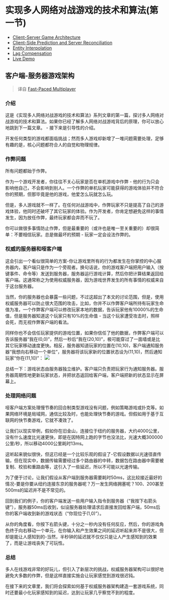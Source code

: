 # 实现多人网络对战游戏的技术和算法(第一节)

* [Client-Server Game Architecture](https://github.com/yiv/blog/blob/master/实现多人网络对战游戏的技术和算法(第一节).md)
* [Client-Side Prediction and Server Reconciliation](https://github.com/yiv/blog/blob/master/实现多人网络对战游戏的技术和算法(第二节).md)
* [Entity Interpolation](https://github.com/yiv/blog/blob/master/实现多人网络对战游戏的技术和算法(第三节).md)
* [Lag Compensation](https://github.com/yiv/blog/blob/master/实现多人网络对战游戏的技术和算法(第四节).md)
* [Live Demo](http://www.gabrielgambetta.com/client-side-prediction-live-demo.html)

## 客户端-服务器游戏架构

> 译自 [Fast-Paced Multiplayer](http://www.gabrielgambetta.com/client-server-game-architecture.html)

### 介绍
这是《实现多人网络对战游戏的技术和算法》系列文章的第一篇，探讨多人网络对战游戏的技术和算法。如果你已经了解多人网络对战游戏背后的原理，你可以放心地跳到下一篇文章。 - 接下来是引导性的介绍。

开发任何类型的游戏都面临挑战；然而多人游戏却新增了一堆问题需要处理，足够有趣的是，核心问题都符合人的自觉和物理规律。

### 作弊问题
所有问题都始于作弊。

作为一个游戏开发者，你往往不关心玩家是否在单机游戏中作弊 - 他的行为只会影响他自己，不会影响到别人。一个作弊的单机玩家可能获得的游戏体验并不符合你的预期，但那毕竟是他的游戏，他爱怎么玩就怎么玩。

但是，多人游戏就不一样了。在任何对战游戏中，作弊玩家不只是提高了自己的游戏体验，他同时还破坏了其它玩家的体验。作为开发者，你肯定想避免这样的事情发生，因为放任作弊，最终玩家都会弃而不玩了。

你可以做很多事情防止作弊，但是最重要的（或许也是唯一至关重要的）却很简单：不要相信玩家。总是做最坏的预期 - 玩家一定会设法作弊的。

### 权威的服务器和哑客户端
这会引出一个看似很简单的方案-你让游戏里所有的行为都发生在你掌控的中心服务器内，客户端只是作为一个旁观者。换句话说，你的游戏客户端把用户输入（按键事件、命令等）发送到服务器，服务器运行游戏计算，然后你把计算结果返回给客户端。这通常称之为使用权威服务器，因为游戏世界发生的所有事情的权威来自于这台服务器。

当然，你的服务器也会暴露一些问题，不过这超出了本文的讨论范围，但是，使用权威服务器可以防止很大范围的攻击，比如，你并不以作弊客户端所持有玩家生命值为准，一个作弊客户端可以修改玩家本地的数据，告诉玩家他有10000%的生命值，但是服务器知道这个玩家只有10%的生命值 - 当这个玩家遭受攻击时，照样会死，而无视作弊客户端的看法。

同样你也不会信任玩家提供的游戏位置，如果你信任了他的数据，作弊客户端可以告诉服务器“我在(0,0)”，然后一秒后“我在(20,10)”，极可能穿过了一面墙或是比其它玩家移动速度更快。相反，服务器知道玩家的位置在(10,10)，客户端通知服务器“我想向右移动一个单位”，服务器将该玩家新的位置状态设为(11,10)，然后通知玩家“你在(11,10)”：
![](http://www.gabrielgambetta.com/img/fpm1-01.png)

总结一下：游戏状态由服务器独立维护。客户端只负责把玩家行为通知服务器。服务器周期性地更新玩家状态，并把状态返回给客户端，客户端把新的状态显示在屏幕上。

### 处理网络问题
哑客户端方案处理慢节奏的回合制类型游戏没有问题，例如策略游戏或扑克等。如果网络环境是局域网，通信比较及时，也能处理快节奏的游戏。但假如用于基于互联网的快节奏游戏，它就不凑效了。

让我们以现实举例，假如你在旧金山，连接位于纽约的服务器，大约4000公里，没有什么速度比光速更快，即是在因特网上跑的字节也没法比，光速大概300000公里/秒，所以移动4000公里耗时13ms。

这听起来貌似很快，但这已经是一个比较乐观的假设了-它假设数据以光速径直传输，但在现实中，数据传输需要经过多个路由器的中转，数据包在路由器中需要被复制、校验和重路由等，这引入了一些延迟，所以不可能以光速传输。

为了便于讨论，让我们假设从客户端到服务器需要耗时50ms，这比较接近最好的情况-要是你要从纽约连接东京的服务器呢？万一发生网络拥塞呢？100、200甚至500ms的延迟并不是不常见的。

回到我们的例子，你的客户端发送一些用户输入指令到服务器（“我按下右箭头键”），服务器50ms后收到，似设服务器处理请求后直接发回给客户端，50ms后你的客户端收到新的游戏状态（“你现位于(1,0)”）。

从你的角度看，你按下右箭头键，十分之一秒内没有任何反应，然后，你的游戏角色终于向右移动一个单元，在你输入和产生效果之间的延迟听起来并不是很大，但却是能让人感知到的-当然，半秒钟的延迟就不仅仅只是让人产生感知到的效果了，而是让游戏丧失了可玩性。

### 总结
多人在线游戏非常的好玩儿，但引入了新层次的挑战，权威服务器架构可以很好地避免大多数的作弊，但是这样直接实施会让玩家感觉到游戏很迟钝。

在接下来的文章里，我们将会探索如何基于权威服务器架构建造一套游戏系统，同时还要最小化玩家感知到的延迟，达到让玩家几乎察觉不到的程度。